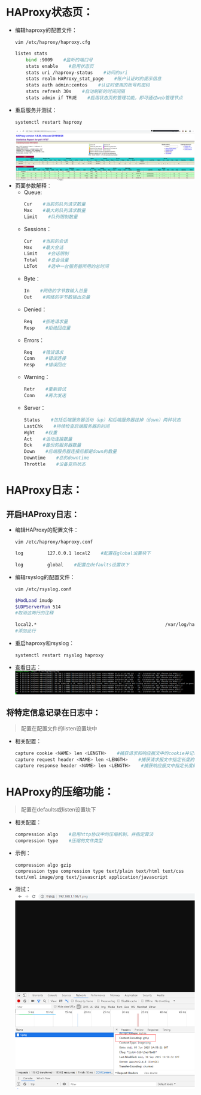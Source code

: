 # HAProxy状态页：
+ 编辑haproxy的配置文件：
    ```
    vim /etc/haproxy/haproxy.cfg
    ```  
    ```sh
    listen stats
        bind :9009    #监听的端口号
        stats enable    #启用状态页
        stats uri /haproxy-status    #访问的uri
        stats realm HAProxy_stat_page    #账户认证时的提示信息
        stats auth admin:centos    #认证时使用的账号和密码
        stats refresh 30s    #自动刷新的时间间隔
        stats admin if TRUE    #启用状态页的管理功能，即可通过web管理节点
    ```
+ 重启服务并测试：
    ```
    systemctl restart haproxy
    ```  
    ![avagar](https://github.com/aNswerO/note/blob/master/14th-week/pic/%E7%8A%B6%E6%80%81%E9%A1%B5%E3%80%81%E6%97%A5%E5%BF%97%E5%92%8C%E5%8E%8B%E7%BC%A9/%E7%8A%B6%E6%80%81%E9%A1%B5.png)  
+ 页面参数解释：
    + Queue:
        ```sh
        Cur    #当前的队列请求数量
        Max    #最大的队列请求数量
        Limit    #队列限制数量
        ```
    + Sessions：
        ```sh
        Cur    #当前的会话
        Max    #最大会话
        Limit    #会话限制
        Total    #总会话量
        LbTot    #选中一台服务器所用的总时间
        ```
    + Byte：
        ```sh
        In    #网络的字节数输入总量
        Out    #网络的字节数输出总量
        ```
    + Denied：
        ```sh
        Req    #拒绝请求量
        Resp    #拒绝回应量
        ```
    + Errors：
        ```sh
        Req    #错误请求
        Conn    #错误连接
        Resp    #错误回应
        ```
    + Warning：
        ```sh
        Retr    #重新尝试
        Conn    #再次发送
        ```
    + Server：
        ```sh
        Status    #包括后端服务器活动（up）和后端服务器挂掉（down）两种状态
        LastChk    #持续检查后端服务器的时间
        Wght    #权重
        Act    #活动连接数量
        Bck    #备份的服务器数量
        Down    #后端服务器连接后都是down的数量
        Downtime    #总的downtime
        Throttle    #设备变热状态
        ```

# HAProxy日志：
## 开启HAProxy日志：
+ 编辑HAProxy的配置文件：
    ```
    vim /etc/haproxy/haproxy.conf
    ```
    ```sh
    log         127.0.0.1 local2    #配置在global设置块下
    ```
    ```sh
    log         global    #配置在defaults设置块下
    ```
+ 编辑rsyslog的配置文件：
    ```
    vim /etc/rsyslog.conf 
    ```
    ```sh
    $ModLoad imudp
    $UDPServerRun 514
    #取消这两行的注释
    ```
    ```sh
    local2.*                                                /var/log/haproxy.log
    #添加此行
    ```
+ 重启haproxy和rsyslog：
    ```
    systemctl restart rsyslog haproxy
    ```
+ 查看日志：  
    ![avagar](https://github.com/aNswerO/note/blob/master/14th-week/pic/%E7%8A%B6%E6%80%81%E9%A1%B5%E3%80%81%E6%97%A5%E5%BF%97%E5%92%8C%E5%8E%8B%E7%BC%A9/%E6%B5%8B%E8%AF%95%E6%97%A5%E5%BF%97.png)  
## 将特定信息记录在日志中：
>配置在配置文件的listen设置块中
+ 相关配置：
    ```sh
    capture cookie <NAME> len <LENGTH>    #捕获请求和响应报文中的cookie并记录日志
    capture request header <NAME> len <LENGTH>    #捕获请求报文中指定长度的首部内容并记录日志
    capture response header <NAME> len <LENGTH>    #捕获响应报文中指定长度的首部内容并记录日志
    ```
# HAProxy的压缩功能：
>配置在defaults或listen设置块下
+ 相关配置：
    ```sh
    compression algo    #启用http协议中的压缩机制，并指定算法
    compression type    #压缩的文件类型
    ```
+ 示例：
    ```
    compression algo gzip
    compression type compression type text/plain text/html text/css text/xml image/png text/javascript application/javascript
    ```  
+ 测试：  
    ![avagar](https://github.com/aNswerO/note/blob/master/14th-week/pic/%E7%8A%B6%E6%80%81%E9%A1%B5%E3%80%81%E6%97%A5%E5%BF%97%E5%92%8C%E5%8E%8B%E7%BC%A9/%E6%B5%8B%E8%AF%95%E5%8E%8B%E7%BC%A9.png)  
